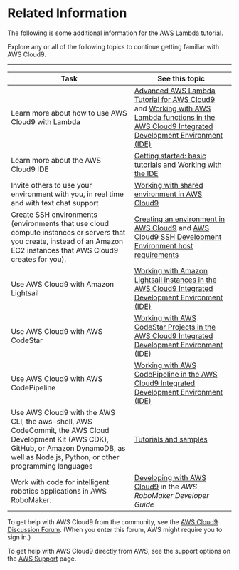# Related Information<a name="tutorial-lambda-next-steps"></a>

The following is some additional information for the [AWS Lambda tutorial](tutorial-lambda.md)\.

Explore any or all of the following topics to continue getting familiar with AWS Cloud9\.


****  

|  **Task**  |  **See this topic**  | 
| --- | --- | 
|  Learn more about how to use AWS Cloud9 with Lambda  |   [Advanced AWS Lambda Tutorial for AWS Cloud9](tutorial-lambda-advanced.md) and [Working with AWS Lambda functions in the AWS Cloud9 Integrated Development Environment \(IDE\)](lambda-functions.md)   | 
|  Learn more about the AWS Cloud9 IDE  |   [Getting started: basic tutorials](tutorials-basic.md) and [Working with the IDE](ide.md)   | 
|  Invite others to use your environment with you, in real time and with text chat support  |   [Working with shared environment in AWS Cloud9](share-environment.md)   | 
|  Create SSH environments \(environments that use cloud compute instances or servers that you create, instead of an Amazon EC2 instances that AWS Cloud9 creates for you\)\.  |   [Creating an environment in AWS Cloud9](create-environment.md) and [AWS Cloud9 SSH Development Environment host requirements](ssh-settings.md)   | 
|  Use AWS Cloud9 with Amazon Lightsail  |   [Working with Amazon Lightsail instances in the AWS Cloud9 Integrated Development Environment \(IDE\)](lightsail-instances.md)   | 
|  Use AWS Cloud9 with AWS CodeStar  |   [Working with AWS CodeStar Projects in the AWS Cloud9 Integrated Development Environment \(IDE\)](codestar-projects.md)   | 
|  Use AWS Cloud9 with AWS CodePipeline  |   [Working with AWS CodePipeline in the AWS Cloud9 Integrated Development Environment \(IDE\)](codepipeline-repos.md)   | 
|  Use AWS Cloud9 with the AWS CLI, the aws\-shell, AWS CodeCommit, the AWS Cloud Development Kit \(AWS CDK\), GitHub, or Amazon DynamoDB, as well as Node\.js, Python, or other programming languages  |   [Tutorials and samples](tutorials.md)   | 
|  Work with code for intelligent robotics applications in AWS RoboMaker\.  |   [Developing with AWS Cloud9](https://docs.aws.amazon.com/robomaker/latest/dg/cloud9.html) in the *AWS RoboMaker Developer Guide*   | 

To get help with AWS Cloud9 from the community, see the [AWS Cloud9 Discussion Forum](https://forums.aws.amazon.com/forum.jspa?forumID=268)\. \(When you enter this forum, AWS might require you to sign in\.\)

To get help with AWS Cloud9 directly from AWS, see the support options on the [AWS Support](https://aws.amazon.com/premiumsupport) page\.
